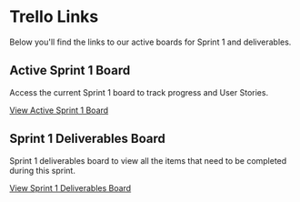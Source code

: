 # Trello Links

Below you'll find the links to our active boards for Sprint 1 and deliverables.

## Active Sprint 1 Board
Access the current Sprint 1 board to track progress and User Stories.

[View Active Sprint 1 Board](https://trello.com/invite/b/67ca6f412451c29893f7ee5b/ATTI19356717970c64c7cfbd7095aa77450092961B5E/sprint-1-board)

## Sprint 1 Deliverables Board
Sprint 1 deliverables board to view all the items that need to be completed during this sprint.

[View Sprint 1 Deliverables Board](https://trello.com/invite/b/67c9ca2615c8f47f87784fce/ATTId727959af766f28199a4f08933c831e87C212999/course-compass)

